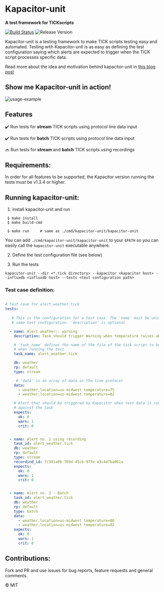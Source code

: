 # Kapacitor-unit

**A test framework for TICKscripts**

[![Build Status](https://travis-ci.org/gpestana/kapacitor-unit.svg?branch=master)](https://travis-ci.org/gpestana/kapacitor-unit) ![Release Version](https://img.shields.io/badge/release-0.8-blue.svg)


Kapacitor-unit is a testing framework to make TICK scripts testing easy and
automated. Testing with Kapacitor-unit is as easy as defining the test configuration saying which alerts are expected to trigger when the TICK script processes specific data. 


Read more about the idea and motivation behind kapacitor-unit in 
[this blog post](http://www.gpestana.com/blog/kapacitor-unit/)


## Show me Kapacitor-unit in action!
![usage-example](https://media.giphy.com/media/xT0xetJEkloDtbVHSU/giphy.gif)


## Features

:heavy_check_mark: Run tests for **stream** TICK scripts using protocol line data input 

:heavy_check_mark: Run tests for **batch** TICK scripts using protocol line data input 

:soon: Run tests for **stream** and **batch** TICK scripts using recordings 


## Requirements:

In order for all features to be supported, the Kapacitor version running the tests must be v1.3.4 or higher.

## Running kapacitor-unit:


1) Install kapacitor-unit and run

```
 $ make install
 $ make build-cmd

 $ make run  	# same as ./cmd/kapacitor-unit/kapacitor-unit
```

You can add `./cmd/kapacitor-unit/kapacitor-unit` to your `$PATH` so you can
easily call the `kapacitor-unit` executable  anywhere.

2) Define the test configuration file (see below) 

3) Run the tests

```
kapacitor-unit --dir <*.tick directory> --kapacitor <kapacitor host> --influxdb <influxdb host> --tests <test configuration path>
```

### Test case definition:

```yaml

# Test case for alert_weather.tick
tests:
  
   # This is the configuration for a test case. The 'name' must be unique in the
   # same test configuration. 'description' is optional

  - name: Alert weather:: warning
    description: Task should trigger Warning when temperature raises about 80 

    # 'task_name' defines the name of the file of the tick script to be loaded
    # when running the test
    task_name: alert_weather.tick

    db: weather
    rp: default 
    type: stream

     # 'data' is an array of data in the line protocol
    data:
      - weather,location=us-midwest temperature=75
      - weather,location=us-midwest temperature=82

    # Alert that should be triggered by Kapacitor when test data is running 
    # against the task
    expects:
      ok: 0
      warn: 1
      crit: 0


  - name: Alert no. 2 using recording
    task_id: alert_weather.tick
    db: weather
    rp: default 
    type: stream
    recordind_id: 7c581a06-769d-45cb-97fe-a3c4d7ba061a
    expects:
      ok: 0
      warn: 1
      crit: 0


  - name: Alert no. 3 - Batch
    task_id: alert_weather.tick
    db: weather
    rp: default 
    type: batch
    data:
      - weather,location=us-midwest temperature=80
      - weather,location=us-midwest temperature=82
    expects:
      ok: 0
      warn: 1
      crit: 0

```  

## Contributions:

Fork and PR and use issues for bug reports, feature requests and general comments.

:copyright: MIT
